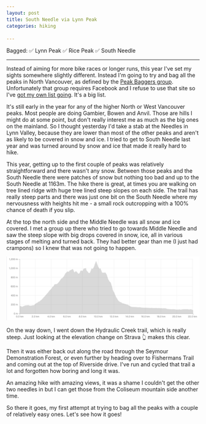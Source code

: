 ```yaml
---
layout: post
title: South Needle via Lynn Peak
categories: hiking

---
```


Bagged: ✅ Lynn Peak ✅ Rice Peak ✅ South Needle

<hr class="florished">

Instead of aiming for more bike races or longer runs, this year I've set my sights somewhere slightly different. Instead I'm going to try and bag all the peaks in North Vancouver, as defined by the <a href="https://www.baggerchallenge.ca/peaks">Peak Baggers group</a>. Unfortunately that group requires Facebook and I refuse to use that site so I've <a href="/files/peaks-bagged.html">got my own list going</a>. It's a big list.

It's still early in the year for any of the higher North or West Vancouver peaks. Most people are doing Gambier, Bowen and Anvil. Those are hills I might do at some point, but don't really interest me as much as the big ones on the mainland. So I thought yesterday I'd take a stab at the Needles in Lynn Valley, because they are lower than most of the other peaks and aren't as likely to be covered in snow and ice. I tried to get to South Needle last year and was turned around by snow and ice that made it really hard to hike.

<div class="strava-embed-placeholder" data-embed-type="activity" data-embed-id="11389460096" data-style="standard"></div><script src="https://strava-embeds.com/embed.js"></script>

This year, getting up to the first couple of peaks was relatively straightforward and there wasn't any snow. Between those peaks and the South Needle there were patches of snow but nothing too bad and up to the South Needle at 1163m. The hike there is great, at times you are walking on tree lined ridge with huge tree lined steep slopes on each side. The trail has really steep parts and there was just one bit on the South Needle where my nervousness with heights hit me - a small rock outcropping with a 100% chance of death if you slip.

At the top the north side and the Middle Needle was all snow and ice covered. I met a group up there who tried to go towards Middle Needle and saw the steep slope with big drops covered in snow, ice, all in various stages of melting and turned back. They had better gear than me (I just had crampons) so I knew that was not going to happen.

<img src="/files/south-needle.png" width="600">

On the way down, I went down the Hydraulic Creek trail, which is really steep. Just looking at the elevation change on Strava 👆 makes this clear.

Then it was either back out along the road through the Seymour Demonstration Forest, or even further by heading over to Fishermans Trail and coming out at the top of Riverside drive. I've run and cycled that trail a lot and forgotten how boring and long it was.

An amazing hike with amazing views, it was a shame I couldn't get the other two needles in but I can get those from the Coliseum mountain side another time.

So there it goes, my first attempt at trying to bag all the peaks with a couple of relatively easy ones. Let's see how it goes!
